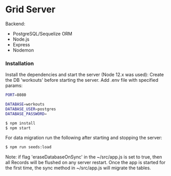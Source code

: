 # Grid Server
Backend:
  - PostgreSQL/Sequelize ORM
  - Node.js
  - Express
  - Nodemon

### Installation
Install the dependencies and start the server (Node 12.x was used):
Create the DB 'workouts' before starting the server.
Add .env file with specified params:

```sh
PORT=8080

DATABASE=workouts
DATABASE_USER=postgres
DATABASE_PASSWORD=

```

```sh
$ npm install
$ npm start
```

For data migration run the following after starting and stopping the server:

```sh
$ npm run seeds:load
```
Note: if flag 'eraseDatabaseOnSync' in the ~/src/app.js is set to true, then all Records
will be flushed on any server restart.
Once the app is started for the first time, the sync method in ~/src/app.js will migrate the tables.
